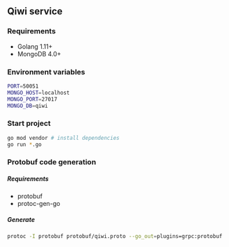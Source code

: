 ## Qiwi service

### Requirements

* Golang 1.11+
* MongoDB 4.0+

### Environment variables
```bash
PORT=50051
MONGO_HOST=localhost
MONGO_PORT=27017
MONGO_DB=qiwi
```

### Start project 
```bash
go mod vendor # install dependencies
go run *.go
```

### Protobuf code generation

##### Requirements
* protobuf
* protoc-gen-go

##### Generate
```bash
protoc -I protobuf protobuf/qiwi.proto --go_out=plugins=grpc:protobuf
``` 